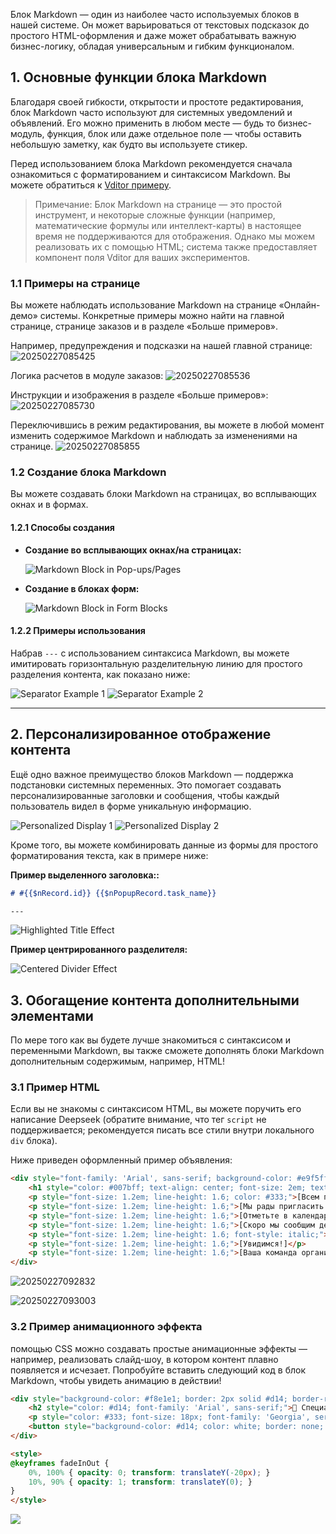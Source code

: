 Блок Markdown — один из наиболее часто используемых блоков в нашей системе. Он может варьироваться от текстовых подсказок до простого HTML-оформления и даже может обрабатывать важную бизнес-логику, обладая универсальным и гибким функционалом.

## 1. Основные функции блока Markdown

Благодаря своей гибкости, открытости и простоте редактирования, блок Markdown часто используют для системных уведомлений и объявлений. Его можно применить в любом месте — будь то бизнес-модуль, функция, блок или даже отдельное поле — чтобы оставить небольшую заметку, как будто вы используете стикер.

Перед использованием блока Markdown рекомендуется сначала ознакомиться с форматированием и синтаксисом Markdown. Вы можете обратиться к [Vditor примеру](https://docs.nocobase.com/api/field/markdown-vditor).


>Примечание: Блок Markdown на странице — это простой инструмент, и некоторые сложные функции (например, математические формулы или интеллект-карты) в настоящее время не поддерживаются для отображения. Однако мы можем реализовать их с помощью HTML; система также предоставляет компонент поля Vditor для ваших экспериментов.

### 1.1 Примеры на странице

Вы можете наблюдать использование Markdown на странице «Онлайн-демо» системы. Конкретные примеры можно найти на главной странице, странице заказов и в разделе «Больше примеров».

Например, предупреждения и подсказки на нашей главной странице:
![20250227085425](https://static-docs.nocobase.com/20250227085425.png)

Логика расчетов в модуле заказов:
![20250227085536](https://static-docs.nocobase.com/20250227085536.png)

Инструкции и изображения в разделе «Больше примеров»:
![20250227085730](https://static-docs.nocobase.com/20250227085730.png)

Переключившись в режим редактирования, вы можете в любой момент изменить содержимое Markdown и наблюдать за изменениями на странице.
![20250227085855](https://static-docs.nocobase.com/20250227085855.png)

### 1.2 Создание блока Markdown

Вы можете создавать блоки Markdown на страницах, во всплывающих окнах и в формах.

#### 1.2.1 Способы создания
- **Создание во всплывающих окнах/на страницах:**

  ![Markdown Block in Pop-ups/Pages](https://static-docs.nocobase.com/20250227091156.png)
- **Создание в блоках форм:**

  ![Markdown Block in Form Blocks](https://static-docs.nocobase.com/20250227091309.png)

#### 1.2.2 Примеры использования

Набрав `---` с использованием синтаксиса Markdown, вы можете имитировать горизонтальную разделительную линию для простого разделения контента, как показано ниже:

![Separator Example 1](https://static-docs.nocobase.com/20250227092156.png)
![Separator Example 2](https://static-docs.nocobase.com/20250227092236.png)

---

## 2. Персонализированное отображение контента

Ещё одно важное преимущество блоков Markdown — поддержка подстановки системных переменных. Это помогает создавать персонализированные заголовки и сообщения, чтобы каждый пользователь видел в форме уникальную информацию.

![Personalized Display 1](https://static-docs.nocobase.com/20250227092400.png)
![Personalized Display 2](https://static-docs.nocobase.com/20250227092430.png)

Кроме того, вы можете комбинировать данные из формы для простого форматирования текста, как в примере ниже:


**Пример выделенного заголовка::**

```markdown
# #{{$nRecord.id}} {{$nPopupRecord.task_name}}

---
```


![Highlighted Title Effect](https://static-docs.nocobase.com/20250227164055.png)

**Пример центрированного разделителя:**

![Centered Divider Effect](https://static-docs.nocobase.com/20250227164456.png)

## 3. Обогащение контента дополнительными элементами

По мере того как вы будете лучше знакомиться с синтаксисом и переменными Markdown, вы также сможете дополнять блоки Markdown дополнительным содержимым, например, HTML!

### 3.1 Пример HTML

Если вы не знакомы с синтаксисом HTML, вы можете поручить его написание Deepseek (обратите внимание, что тег `script` не поддерживается; рекомендуется писать все стили внутри локального `div` блока).

Ниже приведен оформленный пример объявления:

```HTML
<div style="font-family: 'Arial', sans-serif; background-color: #e9f5ff; margin: 20px; padding: 20px; border: 2px solid #007bff; border-radius: 10px; box-shadow: 0 4px 10px rgba(0, 0, 0, 0.1);">
    <h1 style="color: #007bff; text-align: center; font-size: 2em; text-shadow: 1px 1px 2px rgba(0, 0, 0, 0.1);">[Присоединяйтесь к нашей весёлой поездке!]</h1>
    <p style="font-size: 1.2em; line-height: 1.6; color: #333;">[Всем привет,]</p>
    <p style="font-size: 1.2em; line-height: 1.6;">[Мы рады пригласить вас на классную групповую прогулку, наполненную смехом, приключениями и отличным настроением!]</p>
    <p style="font-size: 1.2em; line-height: 1.6;">[Отметьте в календарях]<span style="color: red; font-weight: bold; font-size: 1.5em;">[10 ноября 2025]</span>[и готовьтесь исследовать, отдыхать и отлично провести время вместе.]</p>
    <p style="font-size: 1.2em; line-height: 1.6;">[Скоро мы сообщим детали маршрута и место встречи — следите за новостями!]</p>
    <p style="font-size: 1.2em; line-height: 1.6; font-style: italic;">[С нетерпением ждём встречи!]</p>
    <p style="font-size: 1.2em; line-height: 1.6;">[Увидимся!]</p>
    <p style="font-size: 1.2em; line-height: 1.6;">[Ваша команда организаторов]</p>
</div>

```

![20250227092832](https://static-docs.nocobase.com/20250227092832.png)

![20250227093003](https://static-docs.nocobase.com/20250227093003.png)

### 3.2 Пример анимационного эффекта

 помощью CSS можно создавать простые анимационные эффекты — например, реализовать слайд-шоу, в котором контент плавно появляется и исчезает. Попробуйте вставить следующий код в блок Markdown, чтобы увидеть анимацию в действии!

```HTML
<div style="background-color: #f8e1e1; border: 2px solid #d14; border-radius: 10px; padding: 20px; text-align: center; box-shadow: 0 4px 10px rgba(0, 0, 0, 0.2); animation: fadeInOut 3s infinite;">
    <h2 style="color: #d14; font-family: 'Arial', sans-serif;">🎉 Специальное обявление! 🎉</h2>
    <p style="color: #333; font-size: 18px; font-family: 'Georgia', serif;">Спасибо за вашу поддержку и внимание! В следующий понедельник мы проведем специальное мероприятие, следите за обновлениями!</p>
    <button style="background-color: #d14; color: white; border: none; border-radius: 5px; padding: 10px 20px; cursor: pointer;">Нажмите сюда, чтобы узнать больше</button>
</div>

<style>
@keyframes fadeInOut {
    0%, 100% { opacity: 0; transform: translateY(-20px); }
    10%, 90% { opacity: 1; transform: translateY(0); }
}
</style>
```

![](https://static-docs.nocobase.com/202502270933fade-out.gif)
